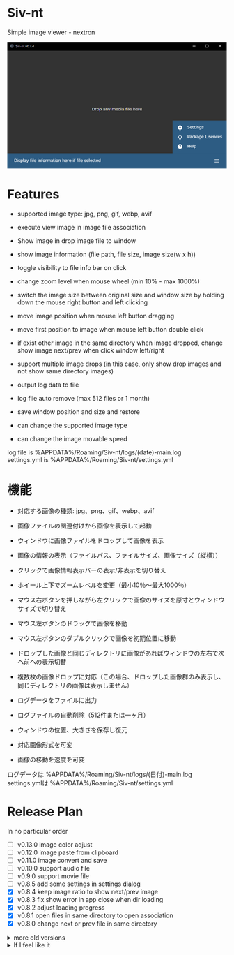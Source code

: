 # Siv-nt
Simple image viewer - nextron

![ScreenShot](assets/screenshot01.png)



# Features

- supported image type: jpg, png, gif, webp, avif
- execute view image in image file association
- Show image in drop image file to window
- show image information (file path, file size, image size(w x h))
- toggle visibility to file info bar on click
- change zoom level when mouse wheel (min 10% - max 1000%)
- switch the image size between original size and window size by holding down the mouse right button and left clicking
- move image position when mouse left button dragging
- move first position to image when mouse left button double click
- if exist other image in the same directory when image dropped, change show image next/prev when click window left/right
- support multiple image drops (in this case, only show drop images and not show same directory images)

- output log data to file
- log file auto remove (max 512 files or 1 month)
- save window position and size and restore
- can change the supported image type
- can change the image movable speed

log file is %APPDATA%/Roaming/Siv-nt/logs/(date)-main.log  
settings.yml is %APPDATA%/Roaming/Siv-nt/settings.yml  



# 機能

- 対応する画像の種類: jpg、png、gif、webp、avif
- 画像ファイルの関連付けから画像を表示して起動
- ウィンドウに画像ファイルをドロップして画像を表示
- 画像の情報の表示（ファイルパス、ファイルサイズ、画像サイズ（縦横））
- クリックで画像情報表示バーの表示/非表示を切り替え
- ホイール上下でズームレベルを変更（最小10％～最大1000％）
- マウス右ボタンを押しながら左クリックで画像のサイズを原寸とウィンドウサイズで切り替え
- マウス左ボタンのドラッグで画像を移動
- マウス左ボタンのダブルクリックで画像を初期位置に移動
- ドロップした画像と同じディレクトリに画像があればウィンドウの左右で次へ前への表示切替
- 複数枚の画像ドロップに対応（この場合、ドロップした画像群のみ表示し、同じディレクトリの画像は表示しません）

- ログデータをファイルに出力
- ログファイルの自動削除（512件または一ヶ月）
- ウィンドウの位置、大きさを保存し復元
- 対応画像形式を可変
- 画像の移動を速度を可変

ログデータは %APPDATA%/Roaming/Siv-nt/logs/(日付)-main.log  
settings.ymlは %APPDATA%/Roaming/Siv-nt/settings.yml  



# Release Plan

In no particular order
- [ ] v0.13.0 image color adjust
- [ ] v0.12.0 image paste from clipboard
- [ ] v0.11.0 image convert and save
- [ ] v0.10.0 support audio file
- [ ] v0.9.0 support movie file
- [ ] v0.8.5 add some settings in settings dialog
- [x] v0.8.4 keep image ratio to show next/prev image
- [x] v0.8.3 fix show error in app close when dir loading
- [x] v0.8.2 adjust loading progress
- [x] v0.8.1 open files in same directory to open association
- [x] v0.8.0 change next or prev file in same directory

<details>
<summary>more old versions</summary>

- [x] v0.7.4 change default font to Assistant
- [x] v0.7.3 change zoom level ratio in settings dialog
- [x] v0.7.2 adjust env loading with default values
- [x] v0.7.1 change filled help icon in menu bar
- [x] v0.7.0 add settings dialog
- [x] v0.6.12 select log output in production build
- [x] v0.6.11 add version information to help dialog
- [x] v0.6.10 display package licenses for using
- [x] v0.6.9 display mouse control help
- [x] v0.6.8 fixed can't open file association
- [x] v0.6.7 display zoom level and rename file info to display info
- [x] v0.6.6 do not change image size smaller than window when both clicks
- [x] v0.6.5 add accepted types and mouse move ratio in settings.yml
- [x] v0.6.4 could not open due to file association
- [x] v0.6.3 save file info bar active state
- [x] v0.6.2 fix image position move speed
- [x] v0.6.1 save window size
- [x] v0.6.0 zoom in out, move zoom in image  
- [x] v0.5.0 toggle file info bar on click  
- [x] v0.4.0 open image from file association
- [x] v0.3.1 add logger for main process in build application  
- [x] v0.3.0 view image size  
- [x] v0.2.0 view file path, file size  
- [x] v0.1.0 show image  

</details>

<details>
<summary>If I feel like it</summary>

- [ ] v?.?.? adjust image position move speed (split horizontal and vertical)
- [ ] v?.?.? send main process from renderer process logging data
- [ ] v?.?.? correct application menu bar
- [ ] v?.?.? display 2 images at the same time
- [ ] v?.?.? invert image up/down when mouse up/down from settings
- [ ] v?.?.? invert zoom in/out when mouse wheel up/down from settings
- [ ] v?.?.? Directory viewer
- [ ] v?.?.? auto release in GitHub Actions
- [ ] v?.?.? multilingual (jp, en)
- [ ] v?.?.? auto updater
- [ ] v?.?.? signing application
- [ ] v?.?.? custom theme

</details>


